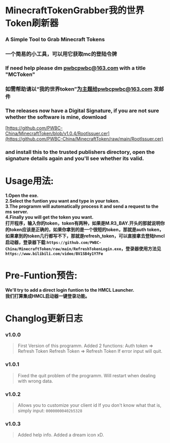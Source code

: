 # MinecraftTokenGrabber我的世界Token刷新器
### A Simple Tool to Grab Minecraft Tokens
### 一个简易的小工具，可以用它获取mc的登陆令牌
### If need help please dm pwbcpwbc@163.com with a title "MCToken"
### 如需帮助请以“我的世界token”为主题给pwbcpwbc@163.com 发邮件
### The releases now have a Digital Signature, if you are not sure whether the software is mine, download
[https://github.com/PWBC-China/MinecraftToken/blob/v1.0.4/RootIssuer.cer](https://github.com/PWBC-China/MinecraftToken/raw/main/RootIssuer.cer)
### and install this to the trusted publishers directory, open the signature details again and you'll see whether its valid.

# Usage用法:
**1.Open the exe.**  
**2.Select the funtion you want and type in your token.**  
**3.The programm will automatically process it and send a request to the ms server.**  
**4.Finally you will get the token you want.**     
**打开程序，输入你的token，token有两种，如果是M.R3_BAY.开头的那就说明你的token应该是正确的，如果你拿到的是一个很短的token，那就是auth token，如果拿到的token几行都写不下，那就是refresh_token，可以直接拿去登陆hmcl启动器，登录器下载:`https://github.com/PWBC-China/MinecraftToken/raw/main/RefreshTokenLogin.exe`，登录器使用方法见`https://www.bilibili.com/video/BV1SB4y1Y7Fe`**

# Pre-Funtion预告:
**We'll try to add a direct login funtion to the HMCL Launcher.**   
**我们打算集成HMCL启动器一键登录功能。**

# Changlog更新日志
### v1.0.0
> First Version of this programm.
> Added 2 functions:
> Auth token => Refresh Token
> Refresh Token => Refresh Token
> If error input will quit.
### v1.0.1
> Fixed the quit problem of the programm.
> Will restart when dealing with wrong data.
### v1.0.2
> Allows you to customize your client id
> If you don't know what that is, simply input:
`00000000402b5328`
### v1.0.3
> Added help info.
> Added a dream icon xD.
